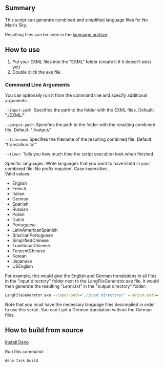 ## Summary

This script can generate combined and simplified language files for No Man's Sky.

Resulting files can be seen in the [language archive](https://github.com/NMSCD/de-en-lang-archive).

## How to use
1. Put your EXML files into the "EXML" folder (create it if it doesn't exist yet)
2. Double click the exe file

### Command Line Arguments

You can optionally run it from the command line and specify additional arguments:

`--input-path`: Specifies the path to the folder with the EXML files. Default: "./EXML/"

`--output-path`: Specifies the path to the folder with the resulting combined file. Default: "./output/"

`--filename`: Specifies the filename of the resulting combined file. Default: "translation.txt"

`--timer`: Tells you how much time the script execution took when finished.

Specific languages: Write languages that you want to have listed in your combined file. No prefix required. Case insensitive.  
Valid values:
- English
- French
- Italian
- German
- Spanish
- Russian
- Polish
- Dutch
- Portuguese
- LatinAmericanSpanish
- BrazilianPortuguese
- SimplifiedChinese
- TraditionalChinese
- TencentChinese
- Korean
- Japanese
- USEnglish

For example, this would give the English and German translations in all files in the "input directory" folder next to the LangFileGenerator.exe file. It would then generate the resulting "Lenni.txt" in the "output directory" folder:

```bat
LangFileGenerator.exe --input-path="./input directory/" --output-path="./output directory/" --filename="Lenni.txt" english german
```

Note that you must have the necessary language files decompiled in order to use this script. You can't get a German translation without the German files.

## How to build from source

[Install Deno](https://deno.land/manual@v1.31.0/getting_started/installation)

Run this command:

```bat
deno task build
```
